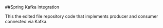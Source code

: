 ##Spring Kafka Integration

This the edited file repository code  that implements producer and consumer connected via Kafka.
